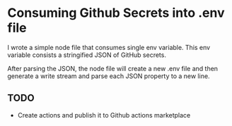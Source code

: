 
# Consuming Github Secrets into .env file

I wrote a simple node file that consumes single env variable. This env variable consists a stringified JSON of GitHub secrets.

After parsing the JSON, the node file will create a new .env file and then generate a write stream and parse each JSON property to a new line.

## TODO
- Create actions and publish it to Github actions marketplace
